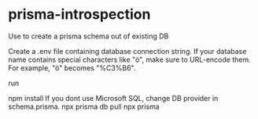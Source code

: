 # prisma-introspection
Use to create a prisma schema out of existing DB

Create a .env file containing database connection string. If your database name contains special characters like "ö", make sure to URL-encode them. For example, "ö" becomes "%C3%B6".

run

npm install
If you dont use Microsoft SQL, change DB provider in schema.prisma.
npx prisma db pull
npx prisma